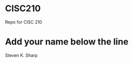 # CISC210
Repo for CISC 210

Add your name below the line
============================
Steven K. Sharp